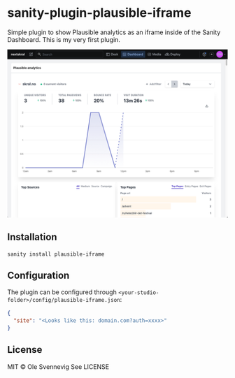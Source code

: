 # sanity-plugin-plausible-iframe

Simple plugin to show Plausible analytics as an iframe inside of the Sanity Dashboard. 
This is my very first plugin.

![sanity dashboard widget](https://github.com/mainlyno/sanity-plugin-plausible-iframe/blob/main/image.png?raw=true)

## Installation

```
sanity install plausible-iframe
```

## Configuration

The plugin can be configured through `<your-studio-folder>/config/plausible-iframe.json`:

```json
{
  "site": "<Looks like this: domain.com?auth=xxxx>"
}
```

## License

MIT © Ole Svennevig
See LICENSE